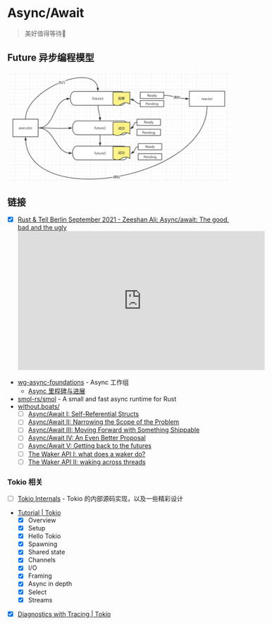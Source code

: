 # Async/Await

> 美好值得等待🧐

## Future 异步编程模型

![Future 异步编程模型](../assets/future_model.png)

## 链接

- [x] [Rust & Tell Berlin September 2021 - Zeeshan Ali: Async/await: The good, bad and the ugly](https://youtu.be/x9D4pY-fkV0)
    <iframe width="560" height="315" src="https://www.youtube.com/embed/x9D4pY-fkV0?controls=0" title="YouTube video player" frameborder="0" allow="accelerometer; autoplay; clipboard-write; encrypted-media; gyroscope; picture-in-picture" allowfullscreen></iframe>

- [wg-async-foundations](https://rust-lang.github.io/wg-async-foundations/) - Async 工作组
    - [Async 里程碑与进展](https://rust-lang.github.io/async-fundamentals-initiative/)
- [smol-rs/smol](https://github.com/smol-rs/smol) - A small and fast async runtime for Rust
- [without.boats/](https://without.boats/)
    - [ ] [Async/Await I: Self-Referential Structs](https://without.boats/blog/async-i-self-referential-structs/)
    - [ ] [Async/Await II: Narrowing the Scope of the Problem](https://without.boats/blog/async-ii-narrowing-the-scope/)
    - [ ] [Async/Await III: Moving Forward with Something Shippable](https://without.boats/blog/async-iii-moving-forward/)
    - [ ] [Async/Await IV: An Even Better Proposal](https://without.boats/blog/async-iv-an-even-better-proposal/)
    - [ ] [Async/Await V: Getting back to the futures](https://without.boats/blog/async-v-getting-back-to-the-futures/)
    - [ ] [The Waker API I: what does a waker do?](https://without.boats/blog/wakers-i/)
    - [ ] [The Waker API II: waking across threads](https://without.boats/blog/wakers-ii/)

### Tokio 相关

- [ ] [Tokio Internals](https://tony612.github.io/tokio-internals/) - Tokio 的内部源码实现，以及一些精彩设计
- [Tutorial | Tokio](https://tokio.rs/tokio/tutorial)
    - [x] Overview
    - [x] Setup
    - [x] Hello Tokio
    - [x] Spawning
    - [x] Shared state
    - [x] Channels
    - [x] I/O
    - [x] Framing
    - [x] Async in depth
    - [x] Select
    - [x] Streams
- [x] [Diagnostics with Tracing | Tokio](https://tokio.rs/blog/2019-08-tracing)
